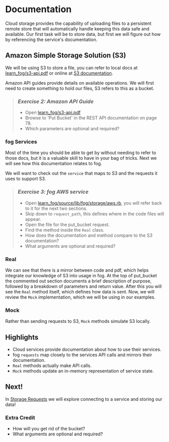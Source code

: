 # Documentation

Cloud storage provides the capability of uploading files to a persistent remote store that will automatically handle keeping this data safe and available. Our first task will be to store data, but first we will figure out how by referencing the service's documentation.

## Amazon Simple Storage Solution (S3)

We will be using S3 to store a file, you can refer to local docs at [learn_fog/s3-api.pdf](s3-api.pdf) or online at [S3 documentation](http://aws.amazon.com/documentation/s3).

Amazon API guides provide details on available operations. We will first need to create something to hold our files, S3 refers to this as a bucket.

> ### *Exercise 2: Amazon API Guide*
>
> * Open [learn_fog/s3-api.pdf](s3-api.pdf)
> * Browse to 'Put Bucket' in the REST API documentation on page 78.
> * Which parameters are optional and required?

### fog Services

Most of the time you should be able to get by without needing to refer to those docs, but it is a valuable skill to have in your bag of tricks. Next we will see how this documentation relates to fog.

We will want to check out the `service` that maps to S3 and the requests it uses to support S3.

> ### *Exercise 3: fog AWS service*
>
> * Open [learn_fog/source/lib/fog/storage/aws.rb](source/lib/fog/storage/aws.rb), you will refer back to it for the next two sections.
> * Skip down to `request_path`, this defines where in the code files will appear.
> * Open the file for the put_bucket request.
> * Find the method inside the `Real` class.
> * How does the documentation and method compare to the S3 documentation?
> * What arguments are optional and required?

### Real

We can see that there is a mirror between code and pdf, which helps integrate our knowledge of S3 into usage in fog. At the top of put_bucket the commented out section documents a brief description of purpose, followed by a breakdown of parameters and return value. After this you will see the `Real` method itself, which defines how data is sent. Now, we will review the `Mock` implementation, which we will be using in our examples.

### Mock

Rather than sending requests to S3, `Mock` methods simulate S3 locally.

## Highlights

* Cloud services provide documentation about how to use their services.
* fog `requests` map closely to the services API calls and mirrors their documentation.
* `Real` methods actually make API calls.
* `Mock` methods update an in-memory representation of service state.

## Next!

In [Storage Requests](2_storage_requests.html) we will explore connecting to a service and storing our data!

### Extra Credit

* How will you get rid of the bucket?
* What arguments are optional and required?
